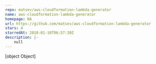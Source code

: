 ```yaml
---
repo: matsev/aws-cloudformation-lambda-generator
name: aws-cloudformation-lambda-generator
homepage: NA
url: https://github.com/matsev/aws-cloudformation-lambda-generator
stars: 4
starredAt: 2018-01-10T06:57:30Z
description: |-
    null
---
```


[object Object]
